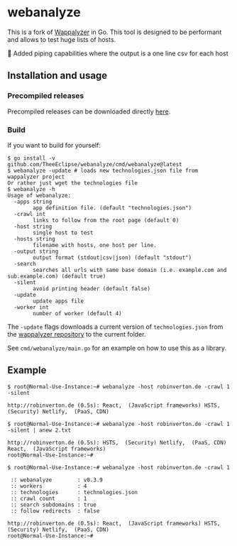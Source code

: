 # webanalyze

This is a fork  of [Wappalyzer](https://github.com/rverton/webanalyze/releases) in Go. This tool is designed to be performant and allows to test huge lists of hosts.

👾 Added piping capabilities where the output is a one line csv for each host

## Installation and usage


### Precompiled releases
Precompiled releases can be downloaded directly [here](https://github.com/rverton/webanalyze/releases).

### Build
If you want to build for yourself:

    $ go install -v github.com/TheeEclipse/webanalyze/cmd/webanalyze@latest
    $ webanalyze -update # loads new technologies.json file from wappalyzer project
    Or rather just wget the technologies file
    $ webanalyze -h
    Usage of webanalyze:
      -apps string
            app definition file. (default "technologies.json")
      -crawl int
            links to follow from the root page (default 0)
      -host string
            single host to test
      -hosts string
            filename with hosts, one host per line.
      -output string
            output format (stdout|csv|json) (default "stdout")
      -search
            searches all urls with same base domain (i.e. example.com and sub.example.com) (default true)
      -silent
    	    avoid printing header (default false)
      -update
            update apps file
      -worker int
            number of worker (default 4)


The `-update` flags downloads a current version of `technologies.json` from the [wappalyzer repository](https://github.com/AliasIO/Wappalyzer) to the current folder.


See `cmd/webanalyze/main.go` for an example on how to use this as a library.

## Example

    $ root@Normal-Use-Instance:~# webanalyze -host robinverton.de -crawl 1 -silent
```http://robinverton.de (0.5s): React,  (JavaScript frameworks) HSTS,  (Security) Netlify,  (PaaS, CDN)```

    $ root@Normal-Use-Instance:~# webanalyze -host robinverton.de -crawl 1 -silent | anew 2.txt
```
http://robinverton.de (0.5s): HSTS,  (Security) Netlify,  (PaaS, CDN) React,  (JavaScript frameworks)
root@Normal-Use-Instance:~#
```

    $ root@Normal-Use-Instance:~# webanalyze -host robinverton.de -crawl 1
```
 :: webanalyze        : v0.3.9
 :: workers           : 4
 :: technologies      : technologies.json
 :: crawl count       : 1
 :: search subdomains : true
 :: follow redirects  : false

http://robinverton.de (0.5s): React,  (JavaScript frameworks) HSTS,  (Security) Netlify,  (PaaS, CDN)
root@Normal-Use-Instance:~#
```

